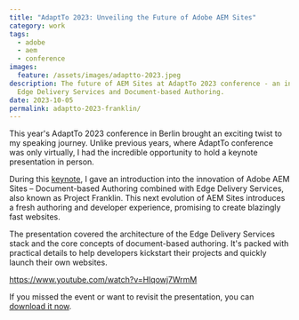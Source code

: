 ```yaml
---
title: "AdaptTo 2023: Unveiling the Future of Adobe AEM Sites"
category: work
tags:
  - adobe
  - aem
  - conference
images:
  feature: /assets/images/adaptto-2023.jpeg
description: The future of AEM Sites at AdaptTo 2023 conference - an intro into
  Edge Delivery Services and Document-based Authoring.
date: 2023-10-05
permalink: adaptto-2023-franklin/
---
```

This year's AdaptTo 2023 conference in Berlin brought an exciting twist to my speaking journey. Unlike previous years, where AdaptTo conference was only virtually, I had the incredible opportunity to hold a keynote presentation in person.

During this [keynote](https://adapt.to/2023/schedule/edge-delivery-services-getting-started-with-document-based-authoring), I gave an introduction into the innovation of Adobe AEM Sites – Document-based Authoring combined with Edge Delivery Services, also known as Project Franklin. This next evolution of AEM Sites introduces a fresh authoring and developer experience, promising to create blazingly fast websites.

The presentation covered the architecture of the Edge Delivery Services stack and the core concepts of document-based authoring. It's packed with practical details to help developers kickstart their projects and quickly launch their own websites.

https://www.youtube.com/watch?v=Hlqowj7WrmM

If you missed the event or want to revisit the presentation, you can [download it now](https://adapt.to/2023/presentations/adaptto-2023-edge-delivery-services-getting-started-with-document-based-authoring-markus-haack.pdf).